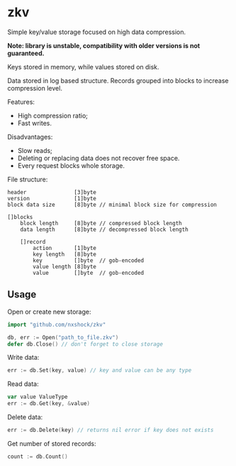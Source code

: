# zkv

Simple key/value storage focused on high data compression.

**Note: library is unstable, compatibility with older versions is not guaranteed.**

Keys stored in memory, while values stored on disk.

Data stored in log based structure. Records grouped into blocks to increase compression level.

Features:
* High compression ratio;
* Fast writes.

Disadvantages:
* Slow reads;
* Deleting or replacing data does not recover free space.
* Every request blocks whole storage.

File structure:
```
header               [3]byte
version              [1]byte
block data size      [8]byte // minimal block size for compression

[]blocks
	block length     [8]byte // compressed block length
	data length      [8]byte // decompressed block length

	[]record
		action       [1]byte
		key length   [8]byte
		key          []byte  // gob-encoded
		value length [8]byte
		value        []byte  // gob-encoded
```

## Usage

Open or create new storage:

```go
import "github.com/nxshock/zkv"

db, err := Open("path_to_file.zkv")
defer db.Close() // don't forget to close storage
```

Write data:

```go
err := db.Set(key, value) // key and value can be any type
```

Read data:

```go
var value ValueType
err := db.Get(key, &value)
```

Delete data:

```go
err := db.Delete(key) // returns nil error if key does not exists
```

Get number of stored records:

```go
count := db.Count()
```
